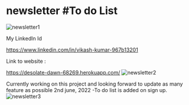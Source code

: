 



# newsletter #To do List 
![newsletter1](https://user-images.githubusercontent.com/96519578/171935466-8c11866c-8385-4cc3-ba38-5d171cac5446.png)


My LinkedIn Id 


https://www.linkedin.com/in/vikash-kumar-967b13201


Link to website :

https://desolate-dawn-68269.herokuapp.com/
![newsletter2](https://user-images.githubusercontent.com/96519578/171935475-734ea26c-ffba-424c-8f2d-00aa3fcb9c3d.png)


Currently working on this project and looking forward to update as many feature as possible
2nd june, 2022 -To do list is added on sign up.
![newsletter3](https://user-images.githubusercontent.com/96519578/171935483-11bf949c-99f9-455b-9e98-78acf8f679a1.png)
